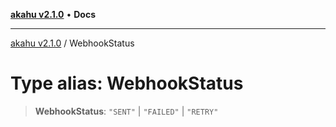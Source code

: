 [**akahu v2.1.0**](../README.md) • **Docs**

***

[akahu v2.1.0](../README.md) / WebhookStatus

# Type alias: WebhookStatus

> **WebhookStatus**: `"SENT"` \| `"FAILED"` \| `"RETRY"`
